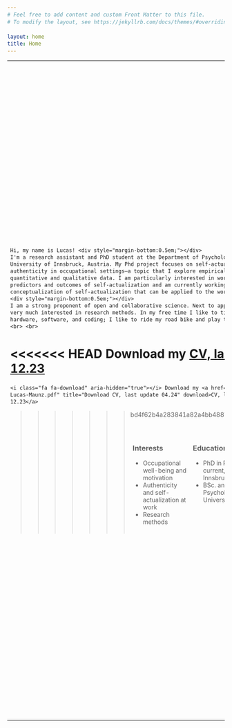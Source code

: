 ```yaml
---
# Feel free to add content and custom Front Matter to this file.
# To modify the layout, see https://jekyllrb.com/docs/themes/#overriding-theme-defaults

layout: home
title: Home
---
```


<link href="https://cdnjs.cloudflare.com/ajax/libs/font-awesome/5.15.3/css/all.min.css" rel="stylesheet">

<style type="text/css">

 /* Style all font awesome icons */
.fab {
  padding: 7px;
}
.fas {
  padding: 7px;
}
.fab:hover { 
    opacity: 0.7;
}
.fas:hover { 
    opacity: 0.7;
}
.row {
  display: flex;
}
.column {
  flex: 50%;
  padding: 5px;
}

</style>
 


<table cellpadding="2" cellspacing="0" border="0">
<tr>
<td>

    Hi, my name is Lucas! <div style="margin-bottom:0.5em;"></div>
    I'm a research assistant and PhD student at the Department of Psychology at the University of Innsbruck, Austria. My Phd project focuses on self-actualization and authenticity in occupational settings—a topic that I explore empirically via quantitative and qualitative data. I am particularly interested in work-related predictors and outcomes of self-actualization and am currently working on a more modern conceptualization of self-actualization that can be applied to the workplace. 
    <div style="margin-bottom:0.5em;"></div>
    I am a strong proponent of open and collaborative science. Next to applied psychology I very much interested in research methods. In my free time I like to tinker with hardware, software, and coding; I like to ride my road bike and play the piano.
    <br> <br>
<<<<<<< HEAD
    <i class="fa fa-download" aria-hidden="true"></i> Download my <a href="/download/CV-Lucas-Maunz.pdf" title="Download CV, last update 05.2024" download>CV, last update 12.23</a>
=======
    <i class="fa fa-download" aria-hidden="true"></i> Download my <a href="/download/CV-Lucas-Maunz.pdf" title="Download CV, last update 04.24" download>CV, last update 12.23</a>
>>>>>>> bd4f62b4a283841a82a4bb488719907baa455dd5
    <br> <br>
    <div class="row">
    <div class="column">
        <h3>Interests</h3>
        <ul>
            <li>Occupational well-being and motivation</li>
            <li>Authenticity and self-actualization at work</li>
            <li>Research methods</li>
        </ul> 
    </div>
    <div class="column">
        <h3>Education</h3>
        <ul>
            <li>PhD in Psychology, 2020–current, University of Innsbruck</li>
            <li>BSc. and MSc. in Psychology, 2012 – 2020, University of Innsbruck</li>
        </ul>
    </div>
    </div> 
</td>
<td style="background-color:#f7f7f7"> 
    <img src="/assets/images/profile/me2.png" width="1000" height="1000" /> <br> <center><h2 style="font-size:100px;"> Lucas Maunz</h2> 
    Research Assistant and PhD Student at University of Innsbruck <br>
  <a href="https://www.researchgate.net/profile/Lucas-Maunz/" class="fab fa-researchgate fa-2x"></a>
  <a href="https://github.com/semluc/" class="fab fa-github fa-2x"></a>
  <a href="mailto:lucas.maunz@uibk.ac.at" class="fas fa-envelope fa-2x"></a>
  <a href="https://www.uibk.ac.at/psychologie/mitarbeiter/maunz/" class="fas fa-university fa-2x"></a>
  </center> 
</td>
</tr>
</table>


 
